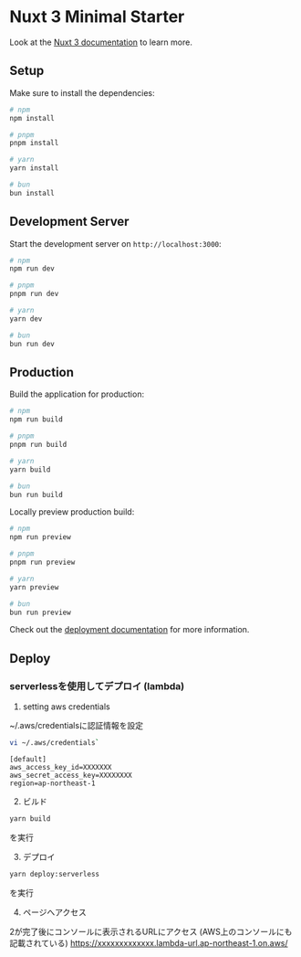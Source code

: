 # Nuxt 3 Minimal Starter

Look at the [Nuxt 3 documentation](https://nuxt.com/docs/getting-started/introduction) to learn more.

## Setup

Make sure to install the dependencies:

```bash
# npm
npm install

# pnpm
pnpm install

# yarn
yarn install

# bun
bun install
```

## Development Server

Start the development server on `http://localhost:3000`:

```bash
# npm
npm run dev

# pnpm
pnpm run dev

# yarn
yarn dev

# bun
bun run dev
```

## Production

Build the application for production:

```bash
# npm
npm run build

# pnpm
pnpm run build

# yarn
yarn build

# bun
bun run build
```

Locally preview production build:

```bash
# npm
npm run preview

# pnpm
pnpm run preview

# yarn
yarn preview

# bun
bun run preview
```

Check out the [deployment documentation](https://nuxt.com/docs/getting-started/deployment) for more information.

## Deploy
### serverlessを使用してデプロイ (lambda)

1. setting aws credentials

~/.aws/credentialsに認証情報を設定

```sh
vi ~/.aws/credentials`
```

```vi
[default]
aws_access_key_id=XXXXXXX
aws_secret_access_key=XXXXXXXX
region=ap-northeast-1
```

2. ビルド

```sh
yarn build
```
を実行

3. デプロイ

```sh
yarn deploy:serverless
```

を実行

4. ページへアクセス

2が完了後にコンソールに表示されるURLにアクセス (AWS上のコンソールにも記載されている)
https://xxxxxxxxxxxxx.lambda-url.ap-northeast-1.on.aws/

